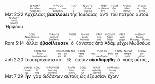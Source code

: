 <rt>Mat 2:22</rt>  <RUBY><ruby><ruby>Ἀρχέλαος<rt>Ἀρχέλαος</rt></ruby><rt>Archelaus</rt></ruby><rt>N-NSM-P</rt></RUBY> <RUBY><ruby><ruby><strong>βασιλεύει</strong><rt>βασιλεύω</rt></ruby><rt>reigns over</rt></ruby><rt>V-PAI-3S</rt></RUBY> <RUBY><ruby><ruby>τῆς<rt>ὁ</rt></ruby><rt>-</rt></ruby><rt>T-GSF</rt></RUBY> <RUBY><ruby><ruby>Ἰουδαίας<rt>Ἰουδαία</rt></ruby><rt>Judea</rt></ruby><rt>N-GSF-L</rt></RUBY> <RUBY><ruby><ruby>ἀντὶ<rt>ἀντί</rt></ruby><rt>in place of</rt></ruby><rt>PREP</rt></RUBY> <RUBY><ruby><ruby>τοῦ<rt>ὁ</rt></ruby><rt>the</rt></ruby><rt>T-GSM</rt></RUBY> <RUBY><ruby><ruby>πατρὸς<rt>πατήρ</rt></ruby><rt>father</rt></ruby><rt>N-GSM</rt></RUBY> <RUBY><ruby><ruby>αὐτοῦ<rt>αὐτός</rt></ruby><rt>of him</rt></ruby><rt>P-GSM</rt></RUBY> <RUBY><ruby><ruby>Ἡρῴδου<rt>Ἡρώδης</rt></ruby><rt>Herod</rt></ruby><rt>N-GSM-P</rt></RUBY> 

<rt>Rom 5:14</rt> <RUBY><ruby><ruby>ἀλλὰ<rt>ἀλλά</rt></ruby><rt>Nevertheless</rt></ruby><rt>CONJ</rt></RUBY> <RUBY><ruby><ruby><strong>ἐβασίλευσεν</strong><rt>βασιλεύω</rt></ruby><rt>reigned</rt></ruby><rt>V-AAI-3S</rt></RUBY> <RUBY><ruby><ruby>ὁ<rt>ὁ</rt></ruby><rt>-</rt></ruby><rt>T-NSM</rt></RUBY> <RUBY><ruby><ruby>θάνατος<rt>θάνατος</rt></ruby><rt>death</rt></ruby><rt>N-NSM</rt></RUBY> <RUBY><ruby><ruby>ἀπὸ<rt>ἀπό</rt></ruby><rt>from</rt></ruby><rt>PREP</rt></RUBY> <RUBY><ruby><ruby>Ἀδὰμ<rt>Ἀδάμ</rt></ruby><rt>Adam</rt></ruby><rt>N-GSM-P</rt></RUBY> <RUBY><ruby><ruby>μέχρι<rt>μέχρι</rt></ruby><rt>until</rt></ruby><rt>PREP</rt></RUBY> <RUBY><ruby><ruby>Μωϋσέως<rt>Μωϋσῆς, Μωσῆς</rt></ruby><rt>Moses</rt></ruby><rt>N-GSM-P</rt></RUBY> 


<rt>Joh 2:20</rt>  <RUBY><ruby><ruby>Τεσσεράκοντα<rt>τεσσαράκοντα</rt></ruby><rt>Forty</rt></ruby><rt>A-DPN-NUI</rt></RUBY> <RUBY><ruby><ruby>καὶ<rt>καί</rt></ruby><rt>and</rt></ruby><rt>CONJ</rt></RUBY> <RUBY><ruby><ruby>ἓξ<rt>ἕξ</rt></ruby><rt>six</rt></ruby><rt>A-DPN-NUI</rt></RUBY> <RUBY><ruby><ruby>ἔτεσιν<rt>ἔτος</rt></ruby><rt>years</rt></ruby><rt>N-DPN</rt></RUBY> <RUBY><ruby><ruby><strong>οἰκοδομήθη</strong><rt>οἰκοδομέω</rt></ruby><rt>was built</rt></ruby><rt>V-API-3S</rt></RUBY> <RUBY><ruby><ruby>ὁ<rt>ὁ</rt></ruby><rt>the</rt></ruby><rt>T-NSM</rt></RUBY> <RUBY><ruby><ruby>ναὸς<rt>ναός</rt></ruby><rt>temple</rt></ruby><rt>N-NSM</rt></RUBY> <RUBY><ruby><ruby>οὗτος ,<rt>οὗτος</rt></ruby><rt>this</rt></ruby><rt>D-NSM</rt></RUBY> 

<rt>Mat 7:29</rt> <RUBY><ruby><ruby><strong>ἦν</strong><rt>εἰμί</rt></ruby><rt>He was</rt></ruby><rt>V-IAI-3S</rt></RUBY> <RUBY><ruby><ruby>γὰρ<rt>γάρ</rt></ruby><rt>for</rt></ruby><rt>CONJ</rt></RUBY> <RUBY><ruby><ruby><em>διδάσκων</em><rt>διδάσκω</rt></ruby><rt>teaching</rt></ruby><rt>V-PAP-NSM</rt></RUBY> <RUBY><ruby><ruby>αὐτοὺς<rt>αὐτός</rt></ruby><rt>them</rt></ruby><rt>P-APM</rt></RUBY> <RUBY><ruby><ruby>ὡς<rt>ὡς</rt></ruby><rt>as</rt></ruby><rt>CONJ</rt></RUBY> <RUBY><ruby><ruby>ἐξουσίαν<rt>ἐξουσία</rt></ruby><rt>authority</rt></ruby><rt>N-ASF</rt></RUBY> <RUBY><ruby><ruby><em>ἔχων</em><rt>ἔχω</rt></ruby><rt>having</rt></ruby><rt>V-PAP-NSM</rt></RUBY> 
